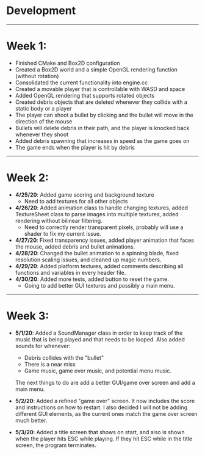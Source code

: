 # Development
---
# Week 1:
- Finished CMake and Box2D configuration
- Created a Box2D world and a simple OpenGL rendering function (without rotation)
- Consolidated the current functionality into engine.cc
- Created a movable player that is controllable with WASD and space
- Added OpenGL rendering that supports rotated objects
- Created debris objects that are deleted whenever they collide with a static body or a player
- The player can shoot a bullet by clicking and the bullet will move in the direction of the mouse
- Bullets will delete debris in their path, and the player is knocked back whenever they shoot
- Added debris spawning that increases in speed as the game goes on
- The game ends when the player is hit by debris
---
# Week 2:
- **4/25/20**: Added game scoring and background texture
    - Need to add textures for all other objects
- **4/26/20**: Added animation class to handle changing textures, added TextureSheet class to parse images into multiple
textures, added rendering without bilinear filtering.
    - Need to correctly render transparent pixels, probably will use a shader to fix my current issue.
- **4/27/20**: Fixed transparency issues, added player animation that faces the mouse, added debris and bullet
animations.
- **4/28/20**: Changed the bullet animation to a spinning blade, fixed resolution scaling issues, and cleaned up magic
numbers.
- **4/29/20**: Added platform textures, added comments describing all functions and variables in every header file.
- **4/30/20**: Added more tests, added button to reset the game.
    - Going to add better GUI textures and possibly a main menu.
---
# Week 3:
- **5/1/20**: Added a SoundManager class in order to keep track of the music that is being played and that needs to be
looped. Also added sounds for whenever:
    - Debris collides with the "bullet"
    - There is a near miss
    - Game music, game over music, and potential menu music.
    
    The next things to do are add a better GUI/game over screen and add a main menu.
- **5/2/20**: Added a refined "game over" screen. It now includes the score and instructions on how to restart. I also
decided I will not be adding different GUI elements, as the current ones match the game over screen much better.
- **5/3/20**: Added a title screen that shows on start, and also is shown when the player hits ESC while playing. If
they hit ESC while in the title screen, the program terminates.